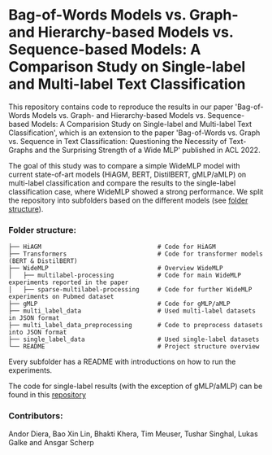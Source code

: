 # Bag-of-Words Models vs. Graph- and Hierarchy-based Models vs. Sequence-based Models: A Comparison Study on Single-label and Multi-label Text Classification

This repository contains code to reproduce the results in our paper 'Bag-of-Words Models vs. Graph- and Hierarchy-based Models vs. Sequence-based Models: A Comparision Study on Single-label and Multi-label Text Classification', which is an extension to the paper 'Bag-of-Words vs. Graph vs. Sequence in Text Classification: Questioning the Necessity of Text-Graphs and the Surprising Strength of a Wide MLP' published in ACL 2022.

The goal of this study was to compare a simple WideMLP model with current state-of-art models (HiAGM, BERT, DistilBERT, gMLP/aMLP) on multi-label classification and compare the results to the single-label classification case, where WideMLP showed a strong performance. We split the repository into subfolders based on the different models (see [folder structure](#folder-structure)).

### Folder structure:
    ├── HiAGM                                # Code for HiAGM
    ├── Transformers                         # Code for transformer models (BERT & DistilBERT)
    ├── WideMLP                              # Overview WideMLP
    │   ├── multilabel-processing            # Code for main WideMLP experiments reported in the paper
    │   ├── sparse-multilabel-processing     # Code for further WideMLP experiments on Pubmed dataset
    ├── gMLP                                 # Code for gMLP/aMLP
    ├── multi_label_data                     # Used multi-label datasets in JSON format
    ├── multi_label_data_preprocessing       # Code to preprocess datasets into JSON format     
    ├── single_label_data                    # Used single-label datasets
    └── README                               # Project structure overview
Every subfolder has a README with introductions on how to run the experiments.

The code for single-label results (with the exception of gMLP/aMLP) can be found in this [repository](https://github.com/lgalke/text-clf-baselines)

### Contributors:
Andor Diera, Bao Xin Lin, Bhakti Khera, Tim Meuser, Tushar Singhal, Lukas Galke and Ansgar Scherp
